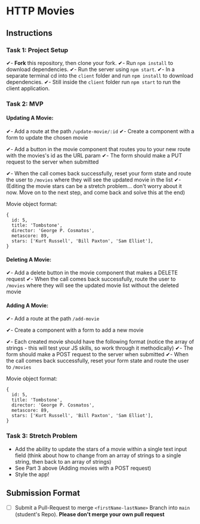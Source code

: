 # HTTP Movies

## Instructions

### Task 1: Project Setup

✔- **Fork** this repository, then clone your fork.
✔- Run `npm install` to download dependencies.
✔- Run the server using `npm start`.
✔- In a separate terminal cd into the `client` folder and run `npm install` to download dependencies.
✔- Still inside the `client` folder run `npm start` to run the client application.

### Task 2: MVP

#### Updating A Movie:

✔- Add a route at the path `/update-movie/:id`
✔- Create a component with a form to update the chosen movie

✔- Add a button in the movie component that routes you to your new route with the movies's id as the URL param
✔- The form should make a PUT request to the server when submitted

✔- When the call comes back successfully, reset your form state and route the user to `/movies` where they will see the updated movie in the list
✔- (Editing the movie stars can be a stretch problem... don't worry about it now. Move on to the next step, and come back and solve this at the end)

Movie object format:

```
{
  id: 5,
  title: 'Tombstone',
  director: 'George P. Cosmatos',
  metascore: 89,
  stars: ['Kurt Russell', 'Bill Paxton', 'Sam Elliot'],
}
```

#### Deleting A Movie:

✔- Add a delete button in the movie component that makes a DELETE request
✔- When the call comes back successfully, route the user to `/movies` where they will see the updated movie list without the deleted movie

#### Adding A Movie:

✔- Add a route at the path `/add-movie`

✔- Create a component with a form to add a new movie

✔- Each created movie should have the following format (notice the array of strings - this will test your JS skills, so work through it methodically)
✔- The form should make a POST request to the server when submitted
✔- When the call comes back successfully, reset your form state and route the user to `/movies`

Movie object format:

```
{
  id: 5,
  title: 'Tombstone',
  director: 'George P. Cosmatos',
  metascore: 89,
  stars: ['Kurt Russell', 'Bill Paxton', 'Sam Elliot'],
}
```

### Task 3: Stretch Problem

- Add the ability to update the stars of a movie within a single text input field (think about how to change from an array of strings to a single string, then back to an array of strings)
- See Part 3 above (Adding movies with a POST request)
- Style the app!

## Submission Format

- [ ] Submit a Pull-Request to merge `<firstName-lastName>` Branch into `main` (student's Repo). **Please don't merge your own pull request**
